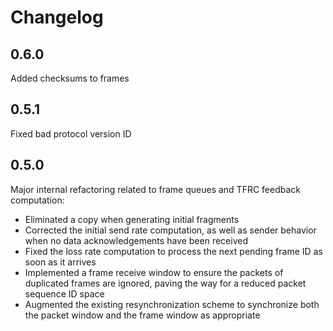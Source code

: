 
# Changelog

## 0.6.0

Added checksums to frames

## 0.5.1

Fixed bad protocol version ID

## 0.5.0

Major internal refactoring related to frame queues and TFRC feedback
computation:

* Eliminated a copy when generating initial fragments
* Corrected the initial send rate computation, as well as sender behavior when
  no data acknowledgements have been received
* Fixed the loss rate computation to process the next pending frame ID as soon
  as it arrives
* Implemented a frame receive window to ensure the packets of duplicated frames
  are ignored, paving the way for a reduced packet sequence ID space
* Augmented the existing resynchronization scheme to synchronize both the packet
  window and the frame window as appropriate

